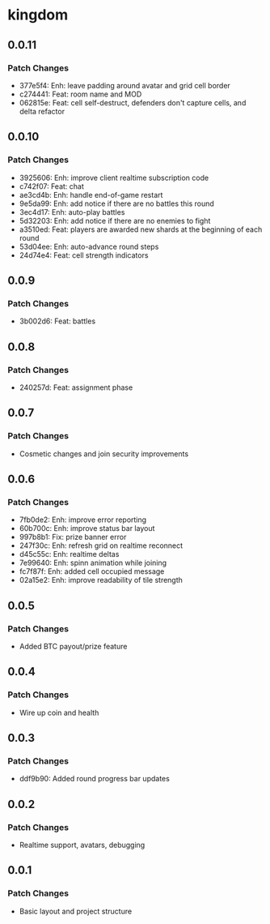 # kingdom

## 0.0.11

### Patch Changes

- 377e5f4: Enh: leave padding around avatar and grid cell border
- c274441: Feat: room name and MOD
- 062815e: Feat: cell self-destruct, defenders don't capture cells, and delta refactor

## 0.0.10

### Patch Changes

- 3925606: Enh: improve client realtime subscription code
- c742f07: Feat: chat
- ae3cd4b: Enh: handle end-of-game restart
- 9e5da99: Enh: add notice if there are no battles this round
- 3ec4d17: Enh: auto-play battles
- 5d32203: Enh: add notice if there are no enemies to fight
- a3510ed: Feat: players are awarded new shards at the beginning of each round
- 53d04ee: Enh: auto-advance round steps
- 24d74e4: Feat: cell strength indicators

## 0.0.9

### Patch Changes

- 3b002d6: Feat: battles

## 0.0.8

### Patch Changes

- 240257d: Feat: assignment phase

## 0.0.7

### Patch Changes

- Cosmetic changes and join security improvements

## 0.0.6

### Patch Changes

- 7fb0de2: Enh: improve error reporting
- 60b700c: Enh: improve status bar layout
- 997b8b1: Fix: prize banner error
- 247f30c: Enh: refresh grid on realtime reconnect
- d45c55c: Enh: realtime deltas
- 7e99640: Enh: spinn animation while joining
- fc7f87f: Enh: added cell occupied message
- 02a15e2: Enh: improve readability of tile strength

## 0.0.5

### Patch Changes

- Added BTC payout/prize feature

## 0.0.4

### Patch Changes

- Wire up coin and health

## 0.0.3

### Patch Changes

- ddf9b90: Added round progress bar updates

## 0.0.2

### Patch Changes

- Realtime support, avatars, debugging

## 0.0.1

### Patch Changes

- Basic layout and project structure

